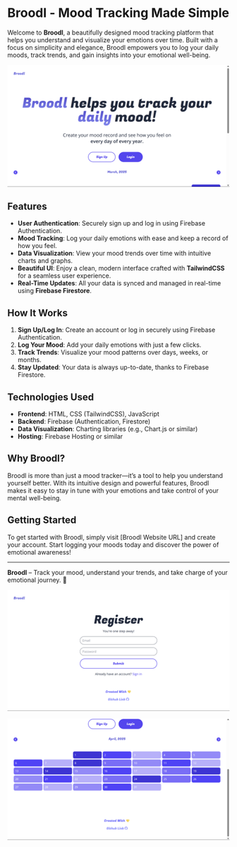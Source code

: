 # Broodl - Mood Tracking Made Simple

Welcome to **Broodl**, a beautifully designed mood tracking platform that helps you understand and visualize your emotions over time. Built with a focus on simplicity and elegance, Broodl empowers you to log your daily moods, track trends, and gain insights into your emotional well-being.

![home](/public/home.png)

## Features

- **User Authentication**: Securely sign up and log in using Firebase Authentication.
- **Mood Tracking**: Log your daily emotions with ease and keep a record of how you feel.
- **Data Visualization**: View your mood trends over time with intuitive charts and graphs.
- **Beautiful UI**: Enjoy a clean, modern interface crafted with **TailwindCSS** for a seamless user experience.
- **Real-Time Updates**: All your data is synced and managed in real-time using **Firebase Firestore**.

## How It Works

1. **Sign Up/Log In**: Create an account or log in securely using Firebase Authentication.
2. **Log Your Mood**: Add your daily emotions with just a few clicks.
3. **Track Trends**: Visualize your mood patterns over days, weeks, or months.
4. **Stay Updated**: Your data is always up-to-date, thanks to Firebase Firestore.

## Technologies Used

- **Frontend**: HTML, CSS (TailwindCSS), JavaScript
- **Backend**: Firebase (Authentication, Firestore)
- **Data Visualization**: Charting libraries (e.g., Chart.js or similar)
- **Hosting**: Firebase Hosting or similar

## Why Broodl?

Broodl is more than just a mood tracker—it’s a tool to help you understand yourself better. With its intuitive design and powerful features, Broodl makes it easy to stay in tune with your emotions and take control of your mental well-being.

## Getting Started

To get started with Broodl, simply visit [Broodl Website URL] and create your account. Start logging your moods today and discover the power of emotional awareness!

---

**Broodl** – Track your mood, understand your trends, and take charge of your emotional journey. 🌟

![register](/public/register.png)

![calender](/public/calender.png)